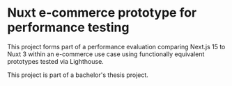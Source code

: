 # Nuxt e-commerce prototype for performance testing

This project forms part of a performance evaluation comparing Next.js 15 to Nuxt 3 within an e-commerce use case
using functionally equivalent prototypes tested via Lighthouse.

This project is part of a bachelor's thesis project.
